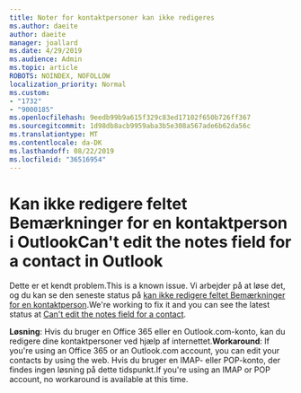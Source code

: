 ```yaml
---
title: Noter for kontaktpersoner kan ikke redigeres
ms.author: daeite
author: daeite
manager: joallard
ms.date: 4/29/2019
ms.audience: Admin
ms.topic: article
ROBOTS: NOINDEX, NOFOLLOW
localization_priority: Normal
ms.custom:
- "1732"
- "9000185"
ms.openlocfilehash: 9eedb99b9a615f329c83ed17102f650b726ff367
ms.sourcegitcommit: 1d98db8acb9959aba3b5e308a567ade6b62da56c
ms.translationtype: MT
ms.contentlocale: da-DK
ms.lasthandoff: 08/22/2019
ms.locfileid: "36516954"
---
```

# <a name="cant-edit-the-notes-field-for-a-contact-in-outlook"></a><span data-ttu-id="f90ef-102">Kan ikke redigere feltet Bemærkninger for en kontaktperson i Outlook</span><span class="sxs-lookup"><span data-stu-id="f90ef-102">Can't edit the notes field for a contact in Outlook</span></span>

<span data-ttu-id="f90ef-103">Dette er et kendt problem.</span><span class="sxs-lookup"><span data-stu-id="f90ef-103">This is a known issue.</span></span> <span data-ttu-id="f90ef-104">Vi arbejder på at løse det, og du kan se den seneste status på [kan ikke redigere feltet Bemærkninger for en kontaktperson](https://support.office.com/article/fb8394ce-04ce-48b5-bae4-be46f77f10fe).</span><span class="sxs-lookup"><span data-stu-id="f90ef-104">We're working to fix it and you can see the latest status at [Can't edit the notes field for a contact](https://support.office.com/article/fb8394ce-04ce-48b5-bae4-be46f77f10fe).</span></span>

<span data-ttu-id="f90ef-105">**Løsning**: Hvis du bruger en Office 365 eller en Outlook.com-konto, kan du redigere dine kontaktpersoner ved hjælp af internettet.</span><span class="sxs-lookup"><span data-stu-id="f90ef-105">**Workaround**: If you're using an Office 365 or an Outlook.com account, you can edit your contacts by using the web.</span></span> <span data-ttu-id="f90ef-106">Hvis du bruger en IMAP- eller POP-konto, der findes ingen løsning på dette tidspunkt.</span><span class="sxs-lookup"><span data-stu-id="f90ef-106">If you're using an IMAP or POP account, no workaround is available at this time.</span></span>